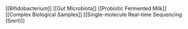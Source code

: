 [[Bifidobacterium]]
[[Gut Microbiota]]
[[Probiotic Fermented Milk]]
[[Complex Biological Samples]]
[[Single-molecule Real-time Sequencing (Smrt)]]
